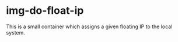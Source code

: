 # img-do-float-ip
This is a small container which assigns a given floating IP to the
local system.

